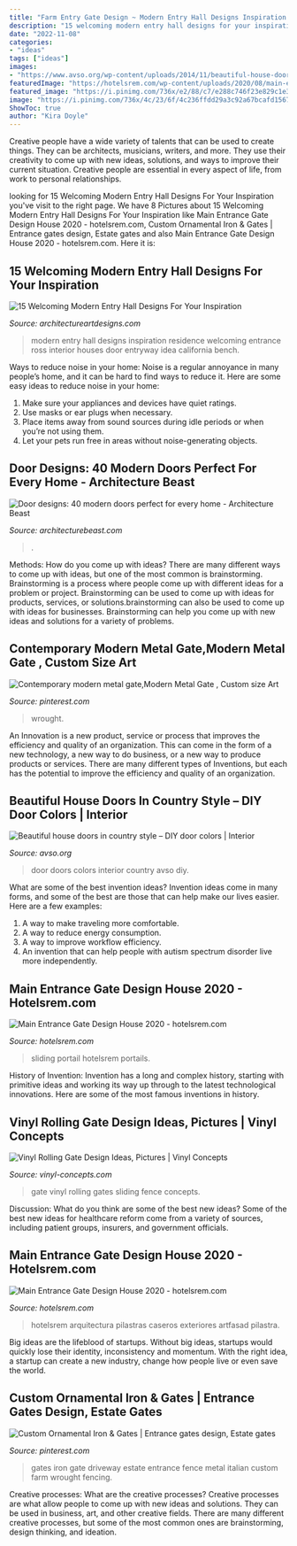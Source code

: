 ```yaml
---
title: "Farm Entry Gate Design ~ Modern Entry Hall Designs Inspiration Residence Welcoming Entrance Ross Interior Houses Door Entryway Idea California Bench"
description: "15 welcoming modern entry hall designs for your inspiration"
date: "2022-11-08"
categories:
- "ideas"
tags: ["ideas"]
images:
- "https://www.avso.org/wp-content/uploads/2014/11/beautiful-house-doors-in-country-style-diy-door-colors-1415027696.jpg"
featuredImage: "https://hotelsrem.com/wp-content/uploads/2020/08/main-entrance-gate-design-house-fresh-gate-in-solid-plate-of-main-entrance-gate-design-house.jpg"
featured_image: "https://i.pinimg.com/736x/e2/88/c7/e288c746f23e829c1e3445ecfa7acf22--iron-gates-wrought-iron.jpg"
image: "https://i.pinimg.com/736x/4c/23/6f/4c236ffdd29a3c92a67bcafd1567de6b.jpg"
ShowToc: true
author: "Kira Doyle"
---
```



Creative people have a wide variety of talents that can be used to create things. They can be architects, musicians, writers, and more. They use their creativity to come up with new ideas, solutions, and ways to improve their current situation. Creative people are essential in every aspect of life, from work to personal relationships.

	

		
looking for 15 Welcoming Modern Entry Hall Designs For Your Inspiration you've visit to the right page. We have 8 Pictures about 15 Welcoming Modern Entry Hall Designs For Your Inspiration like Main Entrance Gate Design House 2020 - hotelsrem.com, Custom Ornamental Iron &amp; Gates | Entrance gates design, Estate gates and also Main Entrance Gate Design House 2020 - hotelsrem.com. Here it is:
		
    
## 15 Welcoming Modern Entry Hall Designs For Your Inspiration

<img loading=lazy src="http://www.architectureartdesigns.com/wp-content/uploads/2014/09/15-Welcoming-Modern-Entry-Hall-Designs-For-Your-Inspiration-12-630x930.jpg" onerror="this.onerror=null;this.src='https://tse4.mm.bing.net/th?id=OIP.Kh_LeXh4kmIQ2TiHtETn-QHaK7&amp;pid=15.1';" alt="15 Welcoming Modern Entry Hall Designs For Your Inspiration">

_Source: architectureartdesigns.com_

>modern entry hall designs inspiration residence welcoming entrance ross interior houses door entryway idea california bench. 

	

Ways to reduce noise in your home:
Noise is a regular annoyance in many people’s home, and it can be hard to find ways to reduce it. Here are some easy ideas to reduce noise in your home:
1. Make sure your appliances and devices have quiet ratings.
2. Use masks or ear plugs when necessary.
3. Place items away from sound sources during idle periods or when you’re not using them.
4. Let your pets run free in areas without noise-generating objects.

    
## Door Designs: 40 Modern Doors Perfect For Every Home - Architecture Beast

<img loading=lazy src="https://architecturebeast.com/wp-content/uploads/2016/03/Door-designs-40-modern-doors-perfect-for-every-home-featured-on-architecture-beast-28.jpg" onerror="this.onerror=null;this.src='https://tse1.mm.bing.net/th?id=OIP.UcscAjXJfT3x-Mvmbw4hEQHaLJ&amp;pid=15.1';" alt="Door designs: 40 modern doors perfect for every home - Architecture Beast">

_Source: architecturebeast.com_

>. 

	

Methods: How do you come up with ideas?
There are many different ways to come up with ideas, but one of the most common is brainstorming. Brainstorming is a process where people come up with different ideas for a problem or project. Brainstorming can be used to come up with ideas for products, services, or solutions.brainstorming can also be used to come up with ideas for businesses. Brainstorming can help you come up with new ideas and solutions for a variety of problems.

    
## Contemporary Modern Metal Gate,Modern Metal Gate , Custom Size Art

<img loading=lazy src="https://i.pinimg.com/736x/4c/23/6f/4c236ffdd29a3c92a67bcafd1567de6b.jpg" onerror="this.onerror=null;this.src='https://tse3.mm.bing.net/th?id=OIP.TKw2xKyohgsl6PGtIAA5ZAHaJ3&amp;pid=15.1';" alt="Contemporary modern metal gate,Modern Metal Gate , Custom size Art">

_Source: pinterest.com_

>wrought. 

	

An Innovation is a new product, service or process that improves the efficiency and quality of an organization. This can come in the form of a new technology, a new way to do business, or a new way to produce products or services. There are many different types of Inventions, but each has the potential to improve the efficiency and quality of an organization.

    
## Beautiful House Doors In Country Style – DIY Door Colors | Interior

<img loading=lazy src="https://www.avso.org/wp-content/uploads/2014/11/beautiful-house-doors-in-country-style-diy-door-colors-1415027696.jpg" onerror="this.onerror=null;this.src='https://tse3.mm.bing.net/th?id=OIP.aDD1YXmyYSrdzOd034BufwHaKe&amp;pid=15.1';" alt="Beautiful house doors in country style – DIY door colors | Interior">

_Source: avso.org_

>door doors colors interior country avso diy. 

	

What are some of the best invention ideas?
Invention ideas come in many forms, and some of the best are those that can help make our lives easier. Here are a few examples: 
1. A way to make traveling more comfortable. 
2. A way to reduce energy consumption. 
3. A way to improve workflow efficiency. 
4. An invention that can help people with autism spectrum disorder live more independently.

    
## Main Entrance Gate Design House 2020 - Hotelsrem.com

<img loading=lazy src="https://hotelsrem.com/wp-content/uploads/2020/08/main-entrance-gate-design-house-fresh-gate-in-solid-plate-of-main-entrance-gate-design-house.jpg" onerror="this.onerror=null;this.src='https://tse3.mm.bing.net/th?id=OIP.f5_HUIhqBrYqF4oI4IzARgHaJ4&amp;pid=15.1';" alt="Main Entrance Gate Design House 2020 - hotelsrem.com">

_Source: hotelsrem.com_

>sliding portail hotelsrem portails. 

	

History of Invention:
Invention has a long and complex history, starting with primitive ideas and working its way up through to the latest technological innovations. Here are some of the most famous inventions in history.

    
## Vinyl Rolling Gate Design Ideas, Pictures | Vinyl Concepts

<img loading=lazy src="https://vinyl-concepts.com/wp-content/uploads/2016/06/vinyl-rolling-gate-05.jpg" onerror="this.onerror=null;this.src='https://tse1.mm.bing.net/th?id=OIP.lvny5CMbeXWhBy9mUCbh0QHaFj&amp;pid=15.1';" alt="Vinyl Rolling Gate Design Ideas, Pictures | Vinyl Concepts">

_Source: vinyl-concepts.com_

>gate vinyl rolling gates sliding fence concepts. 

	

Discussion: What do you think are some of the best new ideas?
Some of the best new ideas for healthcare reform come from a variety of sources, including patient groups, insurers, and government officials.

    
## Main Entrance Gate Design House 2020 - Hotelsrem.com

<img loading=lazy src="http://hotelsrem.com/wp-content/uploads/2020/08/main-entrance-gate-design-house-inspirational-main-entrance-design-111-front-door-ideas-s-of-main-entrance-gate-design-house.jpg" onerror="this.onerror=null;this.src='https://tse3.mm.bing.net/th?id=OIP.PadcOhDxSXa30JCNuozTRQHaKw&amp;pid=15.1';" alt="Main Entrance Gate Design House 2020 - hotelsrem.com">

_Source: hotelsrem.com_

>hotelsrem arquitectura pilastras caseros exteriores artfasad pilastra. 

	

Big ideas are the lifeblood of startups. Without big ideas, startups would quickly lose their identity, inconsistency and momentum. With the right idea, a startup can create a new industry, change how people live or even save the world.

    
## Custom Ornamental Iron &amp; Gates | Entrance Gates Design, Estate Gates

<img loading=lazy src="https://i.pinimg.com/736x/e2/88/c7/e288c746f23e829c1e3445ecfa7acf22--iron-gates-wrought-iron.jpg" onerror="this.onerror=null;this.src='https://tse4.mm.bing.net/th?id=OIP.RQ6OY0cx5kDTYNYX0prmAQHaFj&amp;pid=15.1';" alt="Custom Ornamental Iron &amp; Gates | Entrance gates design, Estate gates">

_Source: pinterest.com_

>gates iron gate driveway estate entrance fence metal italian custom farm wrought fencing. 

	

Creative processes: What are the creative processes?
Creative processes are what allow people to come up with new ideas and solutions. They can be used in business, art, and other creative fields. There are many different creative processes, but some of the most common ones are brainstorming, design thinking, and ideation.

